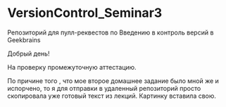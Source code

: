 # VersionControl_Seminar3
Репозиторий для пулл-реквестов по Введению в контроль версий в Geekbrains

Добрый день!

На проверку промежуточную аттестацию.

По причине того , что мое второе домашнее задание было мной же и испорчено, то я для отправки в удаленный репозиторий просто скопировала уже готовый текст из лекций. Картинку вставила свою.
 
